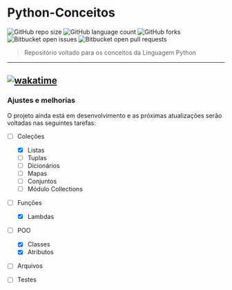 # Python-Conceitos

![GitHub repo size](https://img.shields.io/github/repo-size/DavidSilveira80/Python-Conceitos?style=for-the-badge)
![GitHub language count](https://img.shields.io/github/languages/count/DavidSilveira80/Python-Conceitos?style=for-the-badge)
![GitHub forks](https://img.shields.io/github/forks/DavidSilveira80/Python-Conceitos?style=for-the-badge)
![Bitbucket open issues](https://img.shields.io/bitbucket/issues/DavidSilveira80/Python-Conceitos?style=for-the-badge)
![Bitbucket open pull requests](https://img.shields.io/bitbucket/pr-raw/DavidSilveira80/Python-Conceitos?style=for-the-badge)



> Repositório voltado para os conceitos da Linguagem Python
---
[![wakatime](https://wakatime.com/badge/user/607fe76f-bdb1-4464-b6a3-f1314e5677e9/project/018c30c0-ef4b-4c43-acbd-284c3f70db72.svg)](https://wakatime.com/badge/user/607fe76f-bdb1-4464-b6a3-f1314e5677e9/project/018c30c0-ef4b-4c43-acbd-284c3f70db72)
---
### Ajustes e melhorias

O projeto ainda está em desenvolvimento e as próximas atualizações serão voltadas nas seguintes tarefas:

- [ ] Coleções
    - [X] Listas
    - [ ] Tuplas
    - [ ] Dicionários
    - [ ] Mapas
    - [ ] Conjuntos
    - [ ] Módulo Collections
- [ ] Funções
    - [X] Lambdas
- [ ] POO
     - [X] Classes
     - [X] Atributos
- [ ] Arquivos 
- [ ] Testes








